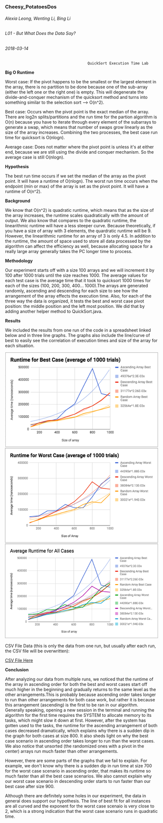 ### Cheesy_PotatoesDos
###### Alexia Leong, Wenting Li, Bing Li
###### L01 - But What Does the Data Say?
###### 2018-03-14

                                          QuickSort Execution Time Lab 
  
**Big O Runtime**

Worst case: If the pivot happens to be the smallest or the largest element in the array, there is no partition to be done because one of the sub-array (either the left one or the right one) is empty. This will degenerate the divide-and-conquer mechanism of the quicksort method and turns into something similar to the selection sort --> O(n^2).

Best case: Occurs when the pivot point is the exact median of the array. There are log2n splits/partitions and the run time for the partion algorithm is O(n) because you have to iterate through every element of the subarrays to generate a swap, which means that number of swaps grow linearly as the size of the array increases. Combining the two processes, the best case run time for quicksort is O(nlogn). 

Average case: Does not matter where the pivot point is unless it's at either end, because we are still using the divide and conquer mechanism. So the average case is still O(nlogn). 
                                                                                         
**Hypothesis**

The best run time occurs if we set the median of the array as the pivot point. It will have a runtime of O(nlogn). The worst run time occurs when the endpoint (min or max) of the array is set as the pivot point. It will have a runtime of O(n^2).

**Background**

We know that O(n^2) is quadratic runtime, which means that as the size of the array increases, the runtime scales quadratically with the amount of output. We also know that compares to the quadratic runtime, the linearithmic runtime will have a less steeper curve. Because theoretically, if you have a size of array with 3 elements, the quardratic runtime will be 9. However, the linearithmic runtime for an array of 3 is only 4.5. In addition to the runtime, the amount of space used to store all data processed by the algorithm can affect the efficiency as well, because allocating space for a really large array generally takes the PC longer time to process.

**Methodology**

Our experiment starts off with a size 100 arrays and we will increment it by 100 after 1000 trials until the size reaches 1000. The average values for each test case is the average time that it took to quicksort 1000 times for each of the sizes (100, 200, 300, 400... 1000).The arrays are generated randomly, ascending and descending for each size to see how the arrangement of the array effects the execution time. Also, for each of the three way the data is organized, it tests the best and worst case pivot position: the middle position and the left most position. We did that by adding another helper method to QuickSort.java.

**Results**

We included the results from one run of the code in a spreadsheet linked below and in three line graphs. The graphs also include the line/curve of best to easily see the correlation of execution times and size of the array for each situation.

![image of graph](https://github.com/aleong1/Cheesy_PotatoesDos/blob/master/bestchart.png)
![image of graph](https://github.com/aleong1/Cheesy_PotatoesDos/blob/master/worstchart.png)
![image of graph](https://github.com/aleong1/Cheesy_PotatoesDos/blob/master/allchart.png)

CSV File Data (this is only the data from one run, but usually after each run, the CSV file will be overwritten):

[CSV File Here](https://github.com/aleong1/Cheesy_PotatoesDos/blob/master/quicksort.csv)



**Conclusion**
  
After analyzing our data from multiple runs, we noticed that the runtime of the array in ascending order for both the best and worst cases start off much higher in the beginning and gradually returns to the same level as the other arrangements.This is probably because ascending order takes longer to run than other arrangements for both case work, but rather it is because this arrangement (ascending) is the first to be ran in our algorithm. Generally speaking, opening a new session in the terminal and running the algorithm for the first time requires the SYSTEM to allocate memory to its tasks, which might slow it down at first. However, after the system has gotten used to the tasks, the runtime for the ascending arrangement of both cases decreased dramatically, which explains why there is a sudden dip in the graph for both cases at size 800. It also sheds light on why the best case scenario in ascending order takes longer to run than the worst cases. We also notice that unsorted (the randomized ones with a pivot in the center) arrays run much faster than other arrangements.

However, there are some parts of the graphs that we fail to explain. For example, we don't know why there is a sudden dip in run time at size 700 for the worst case scenario in ascending order, that makes its runtime so much faster than all the best case scenarios. We also cannot explain why our worst case scenario in descending order starts to run faster than our best case after size 900. 

Although there are definitely some holes in our experiment, the data in general does support our hypothesis. The line of best fit for all instances are all curved and the exponent for the worst case scenaio is very close to 2, which is a strong indication that the worst case scenario runs in quadratic time. 

